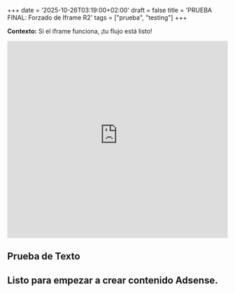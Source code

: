 +++
date = '2025-10-26T03:19:00+02:00'
draft = false
title = 'PRUEBA FINAL: Forzado de Iframe R2'
tags = ["prueba", "testing"]
+++

**Contexto:** Si el iframe funciona, ¡tu flujo está listo!

<iframe src="https://pub-240094f2e1ec4a01996b0538dbaed474.r2.dev/prueba-comprimida.mp4" 
    style="width: 100%; height: 450px; border: none;" 
    allow="autoplay; fullscreen" 
    frameborder="0">
</iframe>

## Prueba de Texto

Listo para empezar a crear contenido Adsense.
---
